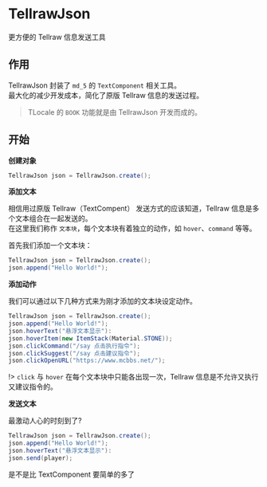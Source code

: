 # TellrawJson
更方便的 Tellraw 信息发送工具

## 作用

TellrawJson 封装了 `md_5` 的 `TextComponent` 相关工具。  
最大化的减少开发成本，简化了原版 Tellraw 信息的发送过程。

> TLocale 的 `BOOK` 功能就是由 TellrawJson 开发而成的。

## 开始

**创建对象**

```java
TellrawJson json = TellrawJson.create();
```

**添加文本**

相信用过原版 Tellraw（TextCompent） 发送方式的应该知道，Tellraw 信息是多个文本组合在一起发送的。  
在这里我们称作 `文本块`，每个文本块有着独立的动作，如 `hover`、`command` 等等。  

首先我们添加一个文本块：  

```java
TellrawJson json = TellrawJson.create();
json.append("Hello World!");
```

**添加动作**

我们可以通过以下几种方式来为刚才添加的文本块设定动作。  

```java
TellrawJson json = TellrawJson.create();
json.append("Hello World!");
json.hoverText("悬浮文本显示"):
json.hoverItem(new ItemStack(Material.STONE));
json.clickCommand("/say 点击执行指令");
json.clickSuggest("/say 点击建议指令");
json.clickOpenURL("https://www.mcbbs.net/");
```

!> `click` 与 `hover` 在每个文本块中只能各出现一次，Tellraw 信息是不允许又执行又建议指令的。

**发送文本**

最激动人心的时刻到了?  

```java
TellrawJson json = TellrawJson.create();
json.append("Hello World!");
json.hoverText("悬浮文本显示"):
json.send(player);
```

是不是比 TextComponent 要简单的多了
